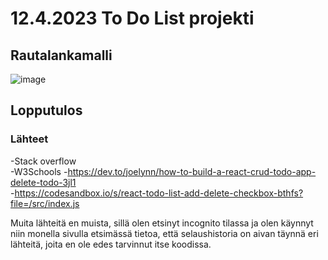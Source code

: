 # 12.4.2023 To Do List projekti  

## Rautalankamalli
![image](https://github.com/PeetuVainio/reactApp/assets/113332683/66304eab-b787-4098-8d02-f8fc31fe5999)  

## Lopputulos


### Lähteet
-Stack overflow  
-W3Schools
-https://dev.to/joelynn/how-to-build-a-react-crud-todo-app-delete-todo-3jl1  
-https://codesandbox.io/s/react-todo-list-add-delete-checkbox-bthfs?file=/src/index.js  

Muita lähteitä en muista, sillä olen etsinyt incognito tilassa ja olen käynnyt niin monella sivulla etsimässä tietoa, että selaushistoria on aivan täynnä eri lähteitä, joita en ole edes tarvinnut itse koodissa.
